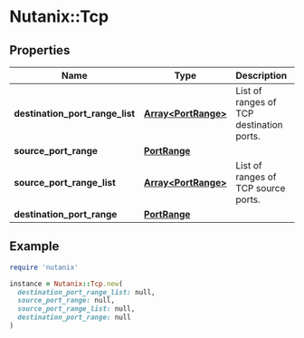 # Nutanix::Tcp

## Properties

| Name | Type | Description | Notes |
| ---- | ---- | ----------- | ----- |
| **destination_port_range_list** | [**Array&lt;PortRange&gt;**](PortRange.md) | List of ranges of TCP destination ports. | [optional] |
| **source_port_range** | [**PortRange**](PortRange.md) |  | [optional] |
| **source_port_range_list** | [**Array&lt;PortRange&gt;**](PortRange.md) | List of ranges of TCP source ports. | [optional] |
| **destination_port_range** | [**PortRange**](PortRange.md) |  | [optional] |

## Example

```ruby
require 'nutanix'

instance = Nutanix::Tcp.new(
  destination_port_range_list: null,
  source_port_range: null,
  source_port_range_list: null,
  destination_port_range: null
)
```

